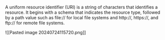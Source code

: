 A uniform resource identifier (URI) is a string of characters that identifies a resource. It begins with a schema that indicates the resource type, followed by a path value such as file:// for local file systems and http://, https://, and ftp:// for remote file systems.

![[Pasted image 20240724115720.png]]